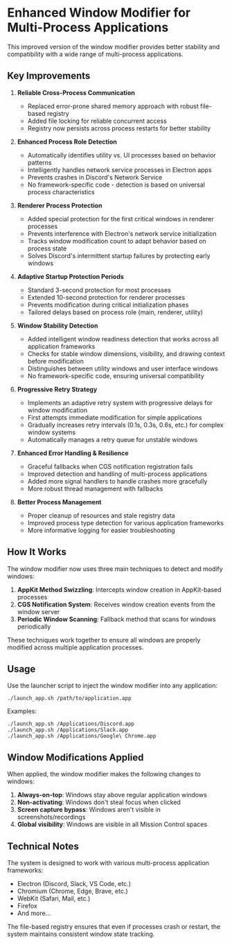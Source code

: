 # Enhanced Window Modifier for Multi-Process Applications

This improved version of the window modifier provides better stability and compatibility with a wide range of multi-process applications.

## Key Improvements

1. **Reliable Cross-Process Communication**
   - Replaced error-prone shared memory approach with robust file-based registry
   - Added file locking for reliable concurrent access
   - Registry now persists across process restarts for better stability

2. **Enhanced Process Role Detection**
   - Automatically identifies utility vs. UI processes based on behavior patterns
   - Intelligently handles network service processes in Electron apps
   - Prevents crashes in Discord's Network Service
   - No framework-specific code - detection is based on universal process characteristics

3. **Renderer Process Protection**
   - Added special protection for the first critical windows in renderer processes
   - Prevents interference with Electron's network service initialization
   - Tracks window modification count to adapt behavior based on process state
   - Solves Discord's intermittent startup failures by protecting early windows

4. **Adaptive Startup Protection Periods**
   - Standard 3-second protection for most processes
   - Extended 10-second protection for renderer processes
   - Prevents modification during critical initialization phases
   - Tailored delays based on process role (main, renderer, utility)

5. **Window Stability Detection**
   - Added intelligent window readiness detection that works across all application frameworks
   - Checks for stable window dimensions, visibility, and drawing context before modification
   - Distinguishes between utility windows and user interface windows
   - No framework-specific code, ensuring universal compatibility

6. **Progressive Retry Strategy**
   - Implements an adaptive retry system with progressive delays for window modification
   - First attempts immediate modification for simple applications
   - Gradually increases retry intervals (0.1s, 0.3s, 0.6s, etc.) for complex window systems
   - Automatically manages a retry queue for unstable windows

7. **Enhanced Error Handling & Resilience**
   - Graceful fallbacks when CGS notification registration fails
   - Improved detection and handling of multi-process applications 
   - Added more signal handlers to handle crashes more gracefully
   - More robust thread management with fallbacks

8. **Better Process Management**
   - Proper cleanup of resources and stale registry data
   - Improved process type detection for various application frameworks
   - More informative logging for easier troubleshooting

## How It Works

The window modifier now uses three main techniques to detect and modify windows:

1. **AppKit Method Swizzling**: Intercepts window creation in AppKit-based processes
2. **CGS Notification System**: Receives window creation events from the window server
3. **Periodic Window Scanning**: Fallback method that scans for windows periodically

These techniques work together to ensure all windows are properly modified across multiple application processes.

## Usage

Use the launcher script to inject the window modifier into any application:

```
./launch_app.sh /path/to/application.app
```

Examples:
```
./launch_app.sh /Applications/Discord.app
./launch_app.sh /Applications/Slack.app
./launch_app.sh /Applications/Google\ Chrome.app
```

## Window Modifications Applied

When applied, the window modifier makes the following changes to windows:

1. **Always-on-top**: Windows stay above regular application windows
2. **Non-activating**: Windows don't steal focus when clicked
3. **Screen capture bypass**: Windows aren't visible in screenshots/recordings
4. **Global visibility**: Windows are visible in all Mission Control spaces

## Technical Notes

The system is designed to work with various multi-process application frameworks:

- Electron (Discord, Slack, VS Code, etc.)
- Chromium (Chrome, Edge, Brave, etc.)
- WebKit (Safari, Mail, etc.)
- Firefox
- And more...

The file-based registry ensures that even if processes crash or restart, the system maintains consistent window state tracking.
